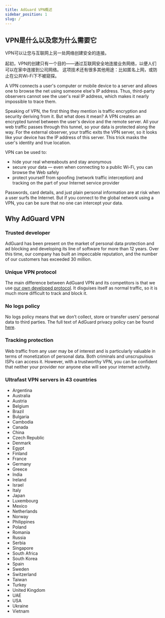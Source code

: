 ```yaml
---
title: AdGuard VPN概述
sidebar_position: 1
slug: /
---
```


## VPN是什么以及您为什么需要它

VPN可以让您与互联网上另一处网络创建安全的连接。

起初，VPN的创建只有一个目的——通过互联网安全地连接业务网络，以便人们可以在家中连接到公司网络。 这项技术还有很多其他用途：比如匿名上网，或防止在公共Wi-Fi下不被窥探。

A VPN connects a user's computer or mobile device to a server and allows one to browse the net using someone else's IP address. Thus, third-party observers cannot see the user's real IP address, which makes it nearly impossible to trace them.

Speaking of VPN, the first thing they mention is traffic encryption and security deriving from it. But what does it mean? A VPN creates an encrypted tunnel between the user's device and the remote server. All your web traffic passes through this tunnel, so your data is protected along the way. For the external observer, your traffic exits the VPN server, so it looks like your device has the IP address of this server. This trick masks the user's identity and true location.

VPN can be used to:

* hide your real whereabouts and stay anonymous
* secure your data — even when connecting to a public Wi-Fi, you can browse the Web safely
* protect yourself from spoofing (network traffic interception) and tracking on the part of your Internet service provider

Passwords, card details, and just plain personal information are at risk when a user surfs the Internet. But if you connect to the global network using a VPN, you can be sure that no one can intercept your data.

## Why AdGuard VPN

### Trusted developer
AdGuard has been present on the market of personal data protection and ad blocking and developing its line of software for more than 12 years. Over this time, our company has built an impeccable reputation, and the number of our customers has exceeded 30 million.

### Unique VPN protocol
The main difference between AdGuard VPN and its competitors is that we use [our own developed protocol](/general/adguard-vpn-protocol.mdx). It disguises itself as normal traffic, so it is much more difficult to track and block it.

### No logs policy
No logs policy means that we don’t collect, store or transfer users’ personal data to third parties. The full text of AdGuard privacy policy can be found [here](https://adguard-vpn.com/en/privacy.html).

### Tracking protection
Web traffic from any user may be of interest and is particularly valuable in terms of monetization of personal data. Both criminals and unscrupulous ISPs can access it. However, with a trustworthy VPN, you can be confident that neither your provider nor anyone else will see your internet activity.

### Ultrafast VPN servers in 43 countries

* Argentina
* Australia
* Austria
* Belgium
* Brazil
* Bulgaria
* Cambodia
* Canada
* China
* Czech Republic
* Denmark
* Egypt
* Finland
* France
* Germany
* Greece
* India
* Ireland
* Israel
* Italy
* Japan
* Luxembourg
* Mexico
* Netherlands
* Norway
* Philippines
* Poland
* Romania
* Russia
* Serbia
* Singapore
* South Africa
* South Korea
* Spain
* Sweden
* Switzerland
* Taiwan
* Turkey
* United Kingdom
* UAE
* USA
* Ukraine
* Vietnam